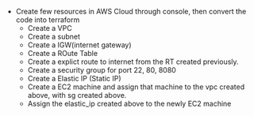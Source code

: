 * Create few resources in AWS Cloud through console, then convert the code into terraform
  * Create a VPC
  * Create a subnet
  * Create a IGW(internet gateway)
  * Create a ROute Table
  * Create a explict route to internet from the RT created previously.
  * Create a security group for port 22, 80, 8080
  * Create a Elastic IP (Static IP)
  * Create a EC2 machine and assign that machine to the vpc created above, with sg created above.
  * Assign the elastic_ip created above to the newly EC2 machine
